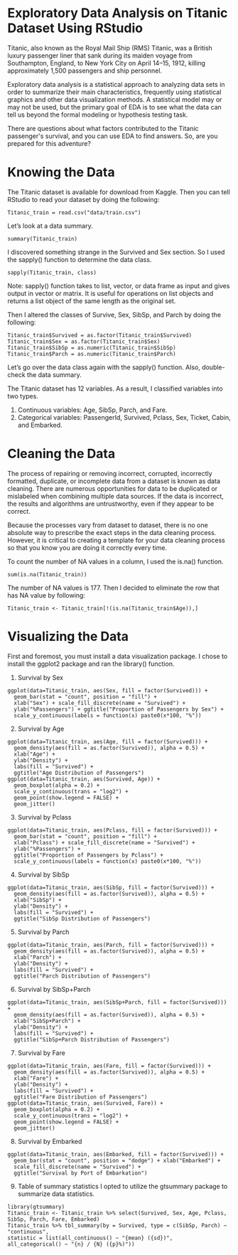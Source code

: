 # Exploratory Data Analysis on Titanic Dataset Using RStudio
Titanic, also known as the Royal Mail Ship (RMS) Titanic, was a British luxury passenger liner that sank during its maiden voyage from Southampton, England, to New York City on April 14–15, 1912, killing approximately 1,500 passengers and ship personnel.

Exploratory data analysis is a statistical approach to analyzing data sets in order to summarize their main characteristics, frequently using statistical graphics and other data visualization methods. A statistical model may or may not be used, but the primary goal of EDA is to see what the data can tell us beyond the formal modeling or hypothesis testing task.

There are questions about what factors contributed to the Titanic passenger's survival, and you can use EDA to find answers. So, are you prepared for this adventure?

# Knowing the Data
The Titanic dataset is available for download from Kaggle. Then you can tell RStudio to read your dataset by doing the following:
```{r}
Titanic_train = read.csv("data/train.csv")
```

Let’s look at a data summary.
```{r}
summary(Titanic_train)
```

I discovered something strange in the Survived and Sex section. So I used the sapply() function to determine the data class.
```{r}
sapply(Titanic_train, class)
```
Note: sapply() function takes to list, vector, or data frame as input and gives output in vector or matrix. It is useful for operations on list objects and returns a list object of the same length as the original set.

Then I altered the classes of Survive, Sex, SibSp, and Parch by doing the following:
```{r}
Titanic_train$Survived = as.factor(Titanic_train$Survived)
Titanic_train$Sex = as.factor(Titanic_train$Sex)
Titanic_train$SibSp = as.numeric(Titanic_train$SibSp)
Titanic_train$Parch = as.numeric(Titanic_train$Parch)
```

Let’s go over the data class again with the sapply() function. Also, double-check the data summary.

The Titanic dataset has 12 variables. As a result, I classified variables into two types.

1. Continuous variables: Age, SibSp, Parch, and Fare.
2. Categorical variables: PassengerId, Survived, Pclass, Sex, Ticket, Cabin, and Embarked.

# Cleaning the Data
The process of repairing or removing incorrect, corrupted, incorrectly formatted, duplicate, or incomplete data from a dataset is known as data cleaning. There are numerous opportunities for data to be duplicated or mislabeled when combining multiple data sources. If the data is incorrect, the results and algorithms are untrustworthy, even if they appear to be correct.

Because the processes vary from dataset to dataset, there is no one absolute way to prescribe the exact steps in the data cleaning process. However, it is critical to creating a template for your data cleaning process so that you know you are doing it correctly every time.

To count the number of NA values in a column, I used the is.na() function.
```{r}
sum(is.na(Titanic_train))
```
The number of NA values is 177. Then I decided to eliminate the row that has NA value by following:
```{r}
Titanic_train <- Titanic_train[!(is.na(Titanic_train$Age)),]
```

# Visualizing the Data
First and foremost, you must install a data visualization package. I chose to install the ggplot2 package and ran the library() function.

1. Survival by Sex
```{r}
ggplot(data=Titanic_train, aes(Sex, fill = factor(Survived))) + 
  geom_bar(stat = "count", position = "fill") + 
  xlab("Sex") + scale_fill_discrete(name = "Survived") + 
  ylab("%Passengers") + ggtitle("Proportion of Passengers by Sex") + 
  scale_y_continuous(labels = function(x) paste0(x*100, "%"))
```

2. Survival by Age
```{r}
ggplot(data=Titanic_train, aes(Age, fill = factor(Survived))) +
  geom_density(aes(fill = as.factor(Survived)), alpha = 0.5) +
  xlab("Age") +
  ylab("Density") +
  labs(fill = "Survived") +
  ggtitle("Age Distribution of Passengers")
ggplot(data=Titanic_train, aes(Survived, Age)) +
  geom_boxplot(alpha = 0.2) +
  scale_y_continuous(trans = "log2") +
  geom_point(show.legend = FALSE) + 
  geom_jitter()
```

3. Survival by Pclass
```{r}
ggplot(data=Titanic_train, aes(Pclass, fill = factor(Survived))) + 
  geom_bar(stat = "count", position = "fill") + 
  xlab("Pclass") + scale_fill_discrete(name = "Survived") +
  ylab("%Passengers") +
  ggtitle("Proportion of Passengers by Pclass") +
  scale_y_continuous(labels = function(x) paste0(x*100, "%"))
```

4. Survival by SibSp
```{r}
ggplot(data=Titanic_train, aes(SibSp, fill = factor(Survived))) +
  geom_density(aes(fill = as.factor(Survived)), alpha = 0.5) +
  xlab("SibSp") +
  ylab("Density") +
  labs(fill = "Survived") +
  ggtitle("SibSp Distribution of Passengers")
```

5. Survival by Parch
```{r}
ggplot(data=Titanic_train, aes(Parch, fill = factor(Survived))) +
  geom_density(aes(fill = as.factor(Survived)), alpha = 0.5) +
  xlab("Parch") +
  ylab("Density") +
  labs(fill = "Survived") +
  ggtitle("Parch Distribution of Passengers")
```

6. Survival by SibSp+Parch
```{r}
ggplot(data=Titanic_train, aes(SibSp+Parch, fill = factor(Survived))) +
  geom_density(aes(fill = as.factor(Survived)), alpha = 0.5) +
  xlab("SibSp+Parch") +
  ylab("Density") +
  labs(fill = "Survived") +
  ggtitle("SibSp+Parch Distribution of Passengers")
```

7. Survival by Fare
```{r}
ggplot(data=Titanic_train, aes(Fare, fill = factor(Survived))) +
  geom_density(aes(fill = as.factor(Survived)), alpha = 0.5) +
  xlab("Fare") +
  ylab("Density") +
  labs(fill = "Survived") +
  ggtitle("Fare Distribution of Passengers")
ggplot(data=Titanic_train, aes(Survived, Fare)) +
  geom_boxplot(alpha = 0.2) +
  scale_y_continuous(trans = "log2") +
  geom_point(show.legend = FALSE) + 
  geom_jitter()
```

8. Survival by Embarked
```{r}
ggplot(data=Titanic_train, aes(Embarked, fill = factor(Survived))) + 
  geom_bar(stat = "count", position = "dodge") + xlab("Embarked") + 
  scale_fill_discrete(name = "Survived") + 
  ggtitle("Survival by Port of Embarkation")
```

9. Table of summary statistics
I opted to utilize the gtsummary package to summarize data statistics.
```{r}
library(gtsummary)
Titanic_train <- Titanic_train %>% select(Survived, Sex, Age, Pclass, SibSp, Parch, Fare, Embarked)
Titanic_train %>% tbl_summary(by = Survived, type = c(SibSp, Parch) ~ "continuous", 
statistic = list(all_continuous() ~ "{mean} ({sd})",
all_categorical() ~ "{n} / {N} ({p}%)"))
